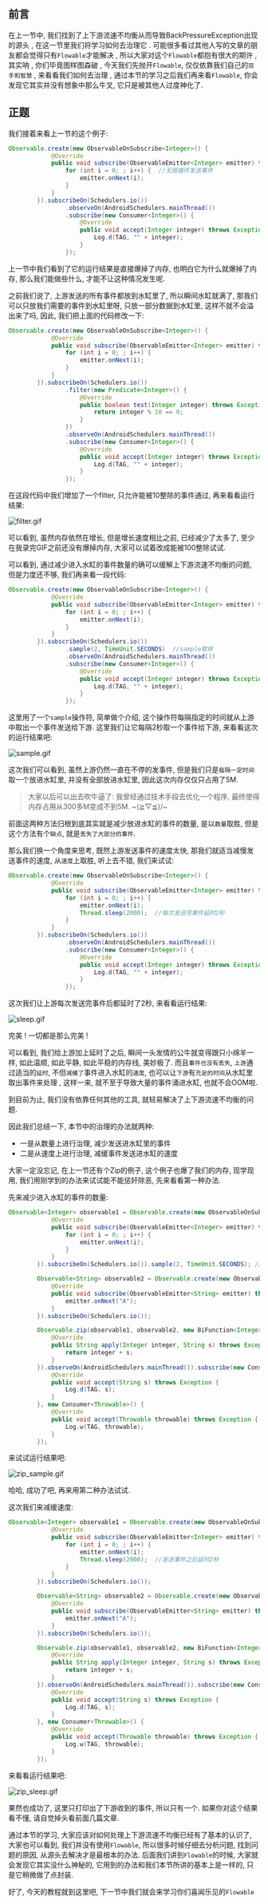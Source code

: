 ## 前言

在上一节中, 我们找到了上下游流速不均衡从而导致BackPressureException出现的源头 , 在这一节里我们将学习如何去治理它 . 可能很多看过其他人写的文章的朋友都会觉得只有`Flowable`才能解决 , 所以大家对这个`Flowable`都抱有很大的期许 , 其实呐 , 你们毕竟图样图森破 , 今天我们先抛开`Flowable`, 仅仅依靠我们自己的`双手和智慧` , 来看看我们如何去治理 , 通过本节的学习之后我们再来看`Flowable`, 你会发现它其实并没有想象中那么牛叉, 它只是被其他人过度神化了.

## 正题

我们接着来看上一节的这个例子:

```java
Observable.create(new ObservableOnSubscribe<Integer>() {
            @Override
            public void subscribe(ObservableEmitter<Integer> emitter) throws Exception {
                for (int i = 0; ; i++) {  //无限循环发送事件
                    emitter.onNext(i);
                }
            }
        }).subscribeOn(Schedulers.io())
                .observeOn(AndroidSchedulers.mainThread())
                .subscribe(new Consumer<Integer>() {
                    @Override
                    public void accept(Integer integer) throws Exception {
                        Log.d(TAG, "" + integer);
                    }
                });
```

上一节中我们看到了它的运行结果是直接爆掉了内存, 也明白它为什么就爆掉了内存, 那么我们能做些什么, 才能不让这种情况发生呢.

之前我们说了, 上游发送的所有事件都放到水缸里了, 所以瞬间水缸就满了, 那我们可以只放我们需要的事件到水缸里呀, 只放一部分数据到水缸里, 这样不就不会溢出来了吗, 因此, 我们把上面的代码修改一下:

```java
Observable.create(new ObservableOnSubscribe<Integer>() {
            @Override
            public void subscribe(ObservableEmitter<Integer> emitter) throws Exception {
                for (int i = 0; ; i++) {
                    emitter.onNext(i);
                }
            }
        }).subscribeOn(Schedulers.io())
                .filter(new Predicate<Integer>() {
                    @Override
                    public boolean test(Integer integer) throws Exception {
                        return integer % 10 == 0;
                    }
                })
                .observeOn(AndroidSchedulers.mainThread())
                .subscribe(new Consumer<Integer>() {
                    @Override
                    public void accept(Integer integer) throws Exception {
                        Log.d(TAG, "" + integer);
                    }
                });
```

在这段代码中我们增加了一个filter, 只允许能被10整除的事件通过, 再来看看运行结果:

![filter.gif](https://user-gold-cdn.xitu.io/2016/12/22/0ce803a8d076a63486df3c4af5ce3ed5)

可以看到, 虽然内存依然在增长, 但是增长速度相比之前, 已经减少了太多了, 至少在我录完GIF之前还没有爆掉内存, 大家可以试着改成能被100整除试试.

可以看到, 通过减少进入水缸的事件数量的确可以缓解上下游流速不均衡的问题, 但是力度还不够, 我们再来看一段代码:

```java
Observable.create(new ObservableOnSubscribe<Integer>() {
            @Override
            public void subscribe(ObservableEmitter<Integer> emitter) throws Exception {
                for (int i = 0; ; i++) {
                    emitter.onNext(i);
                }
            }
        }).subscribeOn(Schedulers.io())
                .sample(2, TimeUnit.SECONDS)  //sample取样
                .observeOn(AndroidSchedulers.mainThread())
                .subscribe(new Consumer<Integer>() {
                    @Override
                    public void accept(Integer integer) throws Exception {
                        Log.d(TAG, "" + integer);
                    }
                });
```

这里用了一个`sample`操作符, 简单做个介绍, 这个操作符每隔指定的时间就从上游中取出一个事件发送给下游. 这里我们让它每隔2秒取一个事件给下游, 来看看这次的运行结果吧:

![sample.gif](https://user-gold-cdn.xitu.io/2016/12/22/c847b3ce61e5ff7ad3f3ec402058fdcc)

这次我们可以看到, 虽然上游仍然一直在不停的发事件, 但是我们只是`每隔一定时间`取一个放进水缸里, 并没有全部放进水缸里, 因此这次内存仅仅只占用了5M.

> 大家以后可以出去吹牛逼了: 我曾经通过技术手段去优化一个程序, 最终使得内存占用从300多M变成不到5M. ~(≧▽≦)/~

前面这两种方法归根到底其实就是减少放进水缸的事件的数量, 是以`数量`取胜, 但是这个方法有个`缺点`, 就是`丢失了大部分的事件`.

那么我们换一个角度来思考, 既然上游发送事件的速度太快, 那我们就适当减慢发送事件的速度, 从`速度`上取胜, 听上去不错, 我们来试试:

```java
Observable.create(new ObservableOnSubscribe<Integer>() {
            @Override
            public void subscribe(ObservableEmitter<Integer> emitter) throws Exception {
                for (int i = 0; ; i++) {
                    emitter.onNext(i);
                    Thread.sleep(2000);  //每次发送完事件延时2秒
                }
            }
        }).subscribeOn(Schedulers.io())
                .observeOn(AndroidSchedulers.mainThread())
                .subscribe(new Consumer<Integer>() {
                    @Override
                    public void accept(Integer integer) throws Exception {
                        Log.d(TAG, "" + integer);
                    }
                });
```

这次我们让上游每次发送完事件后都延时了2秒, 来看看运行结果:

![sleep.gif](https://user-gold-cdn.xitu.io/2016/12/22/76d4b3158b06dbe66d489f40f9c640c4)

完美 ! 一切都是那么完美 !

可以看到, 我们给上游加上延时了之后, 瞬间一头发情的公牛就变得跟只小绵羊一样, 如此温顺, 如此平静, 如此平稳的内存线, 美妙极了. 而且`事件也没有丢失`, `上游`通过适当的`延时`, 不但`减缓了`事件进入水缸的`速度`, 也可以让`下游`有`充足的时间`从水缸里取出事件来处理 , 这样一来, 就不至于导致大量的事件涌进水缸, 也就不会OOM啦.

到目前为止, 我们没有依靠任何其他的工具, 就轻易解决了上下游流速不均衡的问题.

因此我们总结一下, 本节中的治理的办法就两种:

- 一是从数量上进行治理, 减少发送进水缸里的事件
- 二是从速度上进行治理, 减缓事件发送进水缸的速度

大家一定没忘记, 在上一节还有个Zip的例子, 这个例子也爆了我们的内存, 现学现用, 我们用刚学到的办法来试试能不能惩奸除恶, 先来看看第一种办法.

先来减少进入水缸的事件的数量:

```java
Observable<Integer> observable1 = Observable.create(new ObservableOnSubscribe<Integer>() {
            @Override
            public void subscribe(ObservableEmitter<Integer> emitter) throws Exception {
                for (int i = 0; ; i++) {
                    emitter.onNext(i);
                }
            }
        }).subscribeOn(Schedulers.io()).sample(2, TimeUnit.SECONDS); //进行sample采样

        Observable<String> observable2 = Observable.create(new ObservableOnSubscribe<String>() {
            @Override
            public void subscribe(ObservableEmitter<String> emitter) throws Exception {
                emitter.onNext("A");
            }
        }).subscribeOn(Schedulers.io());

        Observable.zip(observable1, observable2, new BiFunction<Integer, String, String>() {
            @Override
            public String apply(Integer integer, String s) throws Exception {
                return integer + s;
            }
        }).observeOn(AndroidSchedulers.mainThread()).subscribe(new Consumer<String>() {
            @Override
            public void accept(String s) throws Exception {
                Log.d(TAG, s);
            }
        }, new Consumer<Throwable>() {
            @Override
            public void accept(Throwable throwable) throws Exception {
                Log.w(TAG, throwable);
            }
        });
```

来试试运行结果吧:

![zip_sample.gif](https://user-gold-cdn.xitu.io/2016/12/22/9ce1f127af6a4c303fa44dad045ccc1a)

哈哈, 成功了吧, 再来用第二种办法试试.

这次我们来减缓速度:

```java
Observable<Integer> observable1 = Observable.create(new ObservableOnSubscribe<Integer>() {
            @Override
            public void subscribe(ObservableEmitter<Integer> emitter) throws Exception {
                for (int i = 0; ; i++) {
                    emitter.onNext(i);
                    Thread.sleep(2000);  //发送事件之后延时2秒
                }
            }
        }).subscribeOn(Schedulers.io());

        Observable<String> observable2 = Observable.create(new ObservableOnSubscribe<String>() {
            @Override
            public void subscribe(ObservableEmitter<String> emitter) throws Exception {
                emitter.onNext("A");
            }
        }).subscribeOn(Schedulers.io());

        Observable.zip(observable1, observable2, new BiFunction<Integer, String, String>() {
            @Override
            public String apply(Integer integer, String s) throws Exception {
                return integer + s;
            }
        }).observeOn(AndroidSchedulers.mainThread()).subscribe(new Consumer<String>() {
            @Override
            public void accept(String s) throws Exception {
                Log.d(TAG, s);
            }
        }, new Consumer<Throwable>() {
            @Override
            public void accept(Throwable throwable) throws Exception {
                Log.w(TAG, throwable);
            }
        });
```

来看看运行结果吧:

![zip_sleep.gif](https://user-gold-cdn.xitu.io/2016/12/22/24010e225dc293c33d407958fb06dd72)

果然也成功了, 这里只打印出了下游收到的事件, 所以只有一个. 如果你对这个结果看不懂, 请自觉掉头看前面几篇文章.

通过本节的学习, 大家应该对如何处理上下游流速不均衡已经有了基本的认识了, 大家也可以看到, 我们并没有使用`Flowable`, 所以很多时候仔细去分析问题, 找到问题的原因, 从源头去解决才是最根本的办法. 后面我们讲到`Flowable`的时候, 大家就会发现它其实没什么神秘的, 它用到的办法和我们本节所讲的基本上是一样的, 只是它稍微做了点封装.

好了, 今天的教程就到这里吧, 下一节中我们就会来学习你们喜闻乐见的`Flowable`